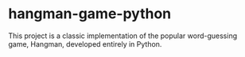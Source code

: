 # hangman-game-python
This project is a classic implementation of the popular word-guessing game, Hangman, developed entirely in Python.
